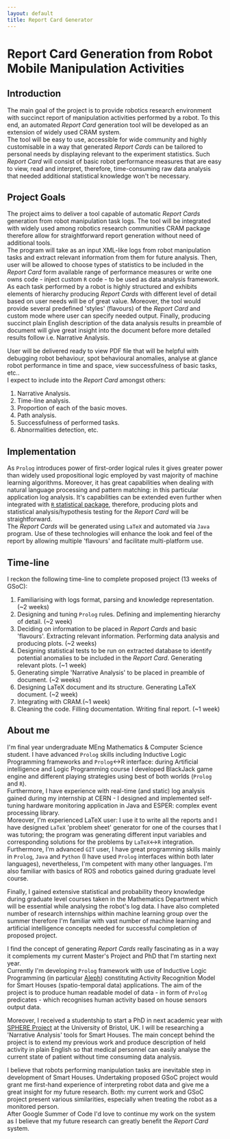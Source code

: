 ```yaml
---
layout: default
title: Report Card Generator
---
```


# Report Card Generation from Robot Mobile Manipulation Activities #

## Introduction ##

The main goal of the project is to provide robotics research environment with succinct report of manipulation activities performed by a robot. To this end, an automated *Report Card* generation tool will be developed as an extension of widely used CRAM system.  
The tool will be easy to use, accessible for wide community and highly customisable in a way that generated *Report Cards* can be tailored to personal needs by displaying relevant to the experiment statistics. Such *Report Card* will consist of basic robot performance measures that are easy to view, read and interpret, therefore, time-consuming raw data analysis that needed additional statistical knowledge won't be necessary.

## Project Goals ##
The project aims to deliver a tool capable of automatic *Report Cards* generation from robot manipulation task logs. The tool will be integrated with widely used among robotics research communities CRAM package therefore allow for straightforward report generation without need of additional tools.  
The program will take as an input XML-like logs from robot manipulation tasks and extract relevant information from them for future analysis. Then, user will be allowed to choose types of statistics to be included in the *Report Card* form available range of performance measures or write one owns code - inject custom `R` code - to be used as data analysis framework.  
As each task performed by a robot is highly structured and exhibits elements of hierarchy producing *Report Cards* with different level of detail based on user needs will be of great value. Moreover, the tool would provide several predefined 'styles' (flavours) of the *Report Card* and custom mode where user can specify needed output. Finally, producing succinct plain English description of the data analysis results in preamble of document will give great insight into the document before more detailed results follow i.e. Narrative Analysis.

User will be delivered ready to view PDF file that will be helpful with debugging robot behaviour, spot behavioural anomalies, analyse at glance robot performance in time and space, view successfulness of basic tasks, etc..  
I expect to include into the *Report Card* amongst others:

1. Narrative Analysis.
2. Time-line analysis.
3. Proportion of each of the basic moves.
4. Path analysis.
5. Successfulness of performed tasks.
6. Abnormalities detection, etc.

## Implementation ##
As `Prolog` introduces power of first-order logical rules it gives greater power than widely used propositional logic employed by vast majority of machine learning algorithms. Moreover, it has great capabilities when dealing with natural language processing and pattern matching: in this particular application log analysis. It's capabilities can be extended even further when integrated with [`R` statistical package][real], therefore, producing plots and statistical analysis/hypothesis testing for the *Report Card* will be straightforward.  
The *Report Cards* will be generated using `LaTeX` and automated via `Java` program. Use of these technologies will enhance the look and feel of the report by allowing multiple 'flavours' and facilitate multi-platform use.

## Time-line ##
I reckon the following time-line to complete proposed project (13 weeks of GSoC):

1. Familiarising with logs format, parsing and knowledge representation. (~2 weeks)
2. Designing and tuning `Prolog` rules. Defining and implementing hierarchy of detail. (~2 week)
3. Deciding on information to be placed in *Report Cards* and basic 'flavours'. Extracting relevant information. Performing data analysis and producing plots. (~2 weeks)
4. Designing statistical tests to be run on extracted database to identify potential anomalies to be included in the *Report Card*. Generating relevant plots. (~1 week)
5. Generating simple 'Narrative Analysis' to be placed in preamble of document. (~2 weeks)
6. Designing LaTeX document and its structure. Generating LaTeX document. (~2 week)
7. Integrating with CRAM.(~1 week)
8. Cleaning the code. Filling documentation. Writing final report. (~1 week)

## About me ##
I'm final year undergraduate MEng Mathematics & Computer Science student.
I have advanced `Prolog` skills including Inductive Logic Programming frameworks and `Prolog`<->R interface: during Artificial intelligence and Logic Programming course I developed BlackJack game engine and different playing strategies using best of both worlds (`Prolog` and `R`).  
Furthermore, I have experience with real-time (and static) log analysis gained during my internship at CERN - I designed and implemented self-tuning hardware monitoring application in Java and ESPER: complex event processing library.  
Moreover, I'm experienced LaTeX user: I use it to write all the reports and I have designed `LaTeX` 'problem sheet' generator for one of the courses that I was tutoring; the program was generating different input variables and corresponding solutions for the problems by `LaTeX`<->`R` integration.  
Furthermore, I'm advanced `GIT` user, I have great programming skills mainly in `Prolog`, `Java` and `Python` (I have used `Prolog` interfaces within both later languages), nevertheless, I'm competent with many other languages. I'm also familiar with basics of ROS and robotics gained during graduate level course.

Finally, I gained extensive statistical and probability theory knowledge during graduate level courses taken in the Mathematics Department which will be essential while analysing the robot's log data. I have also completed number of research internships within machine learning group over the summer therefore I'm familiar with vast number of machine learning and artificial intelligence concepts needed for successful completion of proposed project.

I find the concept of generating *Report Cards* really fascinating as in a way it complements my current Master's Project and PhD that I'm starting next year.  
Currently I'm developing `Prolog` framework with use of Inductive Logic Programming (in particular [Aleph][aleph]) constituting Activity Recognition Model for Smart Houses (spatio-temporal data) applications. The aim of the project is to produce human readable model of data - in form of `Prolog` predicates - which recognises human activity based on house sensors output data.

Moreover, I received a studentship to start a PhD in next academic year with [SPHERE Project][sphere] at the University of Bristol, UK. I will be researching a 'Narrative Analysis' tools for Smart Houses. The main concept behind the project is to extend my previous work and produce description of held activity in plain English so that medical personnel can easily analyse the current state of patient without time consuming data analysis.

I believe that robots performing manipulation tasks are inevitable step in development of Smart Houses. Undertaking proposed GSoC project would grant me first-hand experience of interpreting robot data and give me a great insight for my future research. Both: my current work and GSoC project present various similarities, especially when treating the robot as a monitored person.  
After Google Summer of Code I'd love to continue my work on the system as I believe that my future research can greatly benefit the *Report Card* system.

[real]: http://www.swi-prolog.org/pack/list?p=real
[aleph]: http://www.cs.ox.ac.uk/activities/machlearn/Aleph/aleph.html
[sphere]: http://www.irc-sphere.ac.uk

<!--
<img src="/images/shakespeare.png" align="right"/> class="right"
-->
